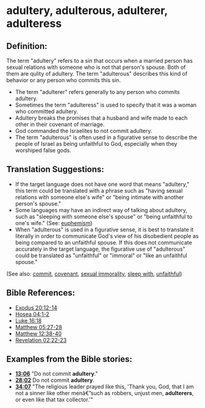 # adultery, adulterous, adulterer, adulteress #

## Definition: ##

The term "adultery" refers to a sin that occurs when a married person has sexual relations with someone who is not that person's spouse. Both of them are qulity of adultery. The term "adulterous" describes this kind of behavior or any person who commits this sin.

* The term "adulterer" refers generally to any person who commits adultery.
* Sometimes the term "adulteress" is used to specify that it was a woman who committed adultery.
* Adultery breaks the promises that a husband and wife made to each other in their covenant of marriage.
* God commanded the Israelites to not commit adultery.
* The term "adulterous" is often used in a figurative sense to describe the people of Israel as being unfaithful to God, especially when they worshiped false gods.

## Translation Suggestions: ##

* If the target language does not have one word that means "adultery," this term could be translated with a phrase such as "having sexual relations with someone else's wife" or "being intimate with another person's spouse."
* Some languages may have an indirect way of talking about adultery, such as "sleeping with someone else's spouse" or "being unfaithful to one's wife." (See: [euphemism](en/ta-vol1/translate/man/figs-euphemism))
* When "adulterous" is used in a figurative sense, it is best to translate it literally in order to communicate God's view of his disobedient people as being compared to an unfaithful spouse. If this does not communicate accurately in the target language, the figurative use of "adulterous" could be translated as "unfaithful" or "immoral" or "like an unfaithful spouse." 

(See also: [commit](../other/commit.md), [covenant](../kt/covenant.md), [sexual immorality](../kt/fornication.md), [sleep with](../other/sex.md), [unfaithful](../kt/unfaithful.md))

## Bible References: ##

* [Exodus 20:12-14](en/tn/exo/help/20/12)
* [Hosea 04:1-2](en/tn/hos/help/04/01)
* [Luke 16:18](en/tn/luk/help/16/18)
* [Matthew 05:27-28](en/tn/mat/help/05/27)
* [Matthew 12:38-40](en/tn/mat/help/12/38)
* [Revelation 02:22-23](en/tn/rev/help/02/22)

## Examples from the Bible stories: ##

* __[13:06](en/tn/obs/help/13/06)__ "Do not commit __adultery__."
* __[28:02](en/tn/obs/help/28/02)__ Do not commit __adultery__.
* __[34:07](en/tn/obs/help/34/07)__ "The religious leader prayed like this, 'Thank you, God, that I am not a sinner like other menâ€”such as robbers, unjust men, __adulterers__, or even like that tax collector.'"